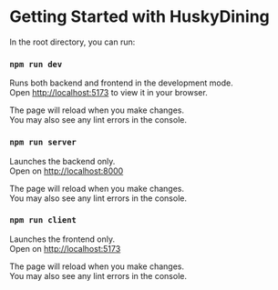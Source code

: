 # Getting Started with HuskyDining

In the root directory, you can run:

### `npm run dev`

Runs both backend and frontend in the development mode.\
Open [http://localhost:5173](http://localhost:5173) to view it in your browser.

The page will reload when you make changes.\
You may also see any lint errors in the console.

### `npm run server`

Launches the backend only.\
Open on [http://localhost:8000](http://localhost:8000)

The page will reload when you make changes.\
You may also see any lint errors in the console.

### `npm run client`

Launches the frontend only.\
Open on [http://localhost:5173](http://localhost:5173)

The page will reload when you make changes.\
You may also see any lint errors in the console.
